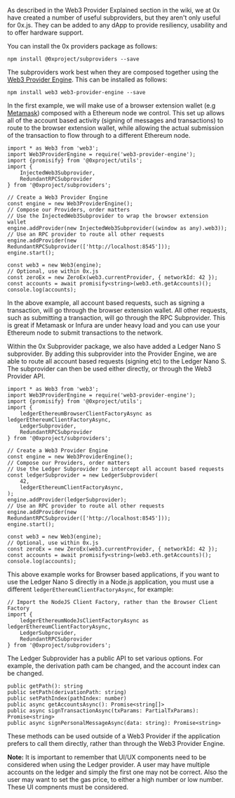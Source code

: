 As described in the Web3 Provider Explained section in the wiki, we at 0x have created a number of useful subproviders, but they aren't only useful for 0x.js. They can be added to any dApp to provide resiliency, usability and to offer hardware support.

You can install the 0x providers package as follows:
```
npm install @0xproject/subproviders --save
```

The subproviders work best when they are composed together using the [Web3 Provider Engine](https://github.com/MetaMask/provider-engine). This can be installed as follows:

```
npm install web3 web3-provider-engine --save
```

In the first example, we will make use of a browser extension wallet (e.g [Metamask](https://metamask.io/)) composed with a Ethereum node we control. This set up allows all of the account based activity (signing of messages and transactions) to route to the browser extension wallet, while allowing the actual submission of the transaction to flow through to a different Ethereum node. 


```
import * as Web3 from 'web3';
import Web3ProviderEngine = require('web3-provider-engine');
import {promisify} from '@0xproject/utils';
import {
    InjectedWeb3Subprovider,
    RedundantRPCSubprovider
} from '@0xproject/subproviders';

// Create a Web3 Provider Engine
const engine = new Web3ProviderEngine();
// Compose our Providers, order matters
// Use the InjectedWeb3Subprovider to wrap the browser extension wallet
engine.addProvider(new InjectedWeb3Subprovider((window as any).web3));
// Use an RPC provider to route all other requests
engine.addProvider(new RedundantRPCSubprovider(['http://localhost:8545']));
engine.start();

const web3 = new Web3(engine);
// Optional, use within 0x.js
const zeroEx = new ZeroEx(web3.currentProvider, { networkId: 42 });
const accounts = await promisify<string>(web3.eth.getAccounts)();
console.log(accounts);
```

In the above example, all account based requests, such as signing a transaction, will go through the browser extension wallet. All other requests, such as submitting a transaction, will go through the RPC Subprovider. This is great if Metamask or Infura are under heavy load and you can use your Ethereum node to submit transactions to the network.

Within the 0x Subprovider package, we also have added a Ledger Nano S subprovider. By adding this subprovider into the Provider Engine, we are able to route all account based requests (signing etc) to the Ledger Nano S. The subprovider can then be used either directly, or through the Web3 Provider API.

```
import * as Web3 from 'web3';
import Web3ProviderEngine = require('web3-provider-engine');
import {promisify} from '@0xproject/utils';
import {
    ledgerEthereumBrowserClientFactoryAsync as ledgerEthereumClientFactoryAsync,
    LedgerSubprovider,
    RedundantRPCSubprovider
} from '@0xproject/subproviders';

// Create a Web3 Provider Engine
const engine = new Web3ProviderEngine();
// Compose our Providers, order matters
// Use the Ledger Subprovider to intercept all account based requests
const ledgerSubprovider = new LedgerSubprovider(
    42,
    ledgerEthereumClientFactoryAsync,
);
engine.addProvider(ledgerSubprovider);
// Use an RPC provider to route all other requests
engine.addProvider(new RedundantRPCSubprovider(['http://localhost:8545']));
engine.start();

const web3 = new Web3(engine);
// Optional, use within 0x.js
const zeroEx = new ZeroEx(web3.currentProvider, { networkId: 42 });
const accounts = await promisify<string>(web3.eth.getAccounts)();
console.log(accounts);
```

This above example works for Browser based applications, if you want to use the Ledger Nano S directly in a Node.js application, you must use a different `ledgerEthereumClientFactoryAsync`, for example:

```
// Import the NodeJS Client Factory, rather than the Browser Client Factory
import {
    ledgerEthereumNodeJsClientFactoryAsync as ledgerEthereumClientFactoryAsync,
    LedgerSubprovider,
    RedundantRPCSubprovider
} from '@0xproject/subproviders';
```

The Ledger Subprovider has a public API to set various options. For example, the derivation path cam be changed, and the account index can be changed. 
```
public getPath(): string
public setPath(derivationPath: string)
public setPathIndex(pathIndex: number)
public async getAccountsAsync(): Promise<string[]>
public async signTransactionAsync(txParams: PartialTxParams): Promise<string>
public async signPersonalMessageAsync(data: string): Promise<string>
```

These methods can be used outside of a Web3 Provider if the application prefers to call them directly, rather than through the Web3 Provider Engine.


**Note:** It is important to remember that UI/UX components need to be considered when using the Ledger provider. A user may have multiple accounts on the ledger and simply the first one may not be correct. Also the user may want to set the gas price, to either a high number or low number. These UI compnents must be considered.